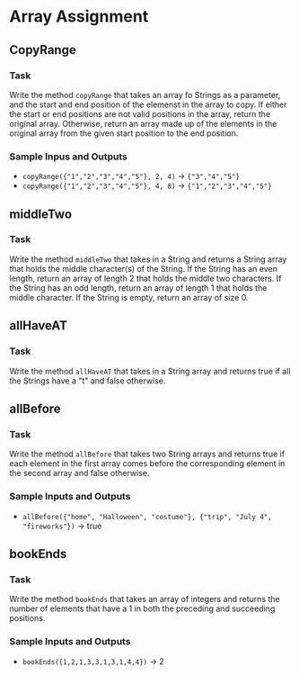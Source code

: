 # Array Assignment

## CopyRange

### Task

Write the method `copyRange` that takes an array fo Strings as a parameter, and the start and end position of the elemenst in the array to copy. If either the start or end positions are not valid positions in the array, return the original array. Otherwise, return an array made up of the elements in the original array from the given start position to the end position.

### Sample Inpus and Outputs

- `copyRange({"1","2","3","4","5"}, 2, 4)` -> `{"3","4","5"}`
- `copyRange({"1","2","3","4","5"}, 4, 8)` -> `{"1","2","3","4","5"}`


## middleTwo

### Task

Write the method `middleTwo` that takes in a String and returns a String array that holds the middle character(s) of the String. If the String has an even length, return an array of length 2 that holds the middle two characters. If the String has an odd length, return an array of length 1 that holds the middle character. If the String is empty, return an array of size 0.


## allHaveAT

### Task

Write the method `allHaveAT` that takes in a String array and returns true if all the Strings have a "t" and false otherwise.


## allBefore

### Task

Write the method `allBefore` that takes two String arrays and returns true if each element in the first array comes before the corresponding element in the second array and false otherwise.

### Sample Inputs and Outputs

- `allBefore({"home", "Halloween", "costume"}, {"trip", "July 4", "fireworks"})` -> true


## bookEnds

### Task

Write the method `bookEnds` that takes an array of integers and returns the number of elements that have a 1 in both the preceding and succeeding positions.

### Sample Inputs and Outputs

- `bookEnds({1,2,1,3,3,1,3,1,4,4})` -> 2